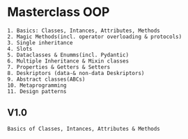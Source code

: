 # Masterclass OOP 

    1. Basics: Classes, Intances, Attributes, Methods 
    2. Magic Methods(incl. operator overloading & protocols) 
    3. Single inheritance 
    4. Slots
    5. Dataclasses & Enumms(incl. Pydantic)
    6. Multiple Inheritance & Mixin classes
    7. Properties & Getters & Setters 
    8. Deskriptors (data-& non-data Deskriptors) 
    9. Abstract classes(ABCs)
    10. Metaprogramming 
    11. Design patterns 


## V1.0 

    Basics of Classes, Intances, Attributes & Methods






